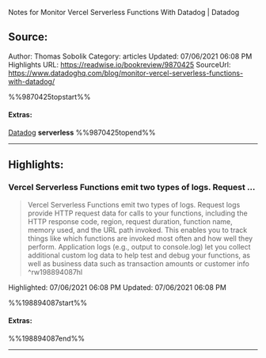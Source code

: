Notes for Monitor Vercel Serverless Functions With Datadog | Datadog

## Source:
Author: Thomas Sobolik
Category: articles
Updated: 07/06/2021 06:08 PM
Highlights URL: https://readwise.io/bookreview/9870425
SourceUrl: https://www.datadoghq.com/blog/monitor-vercel-serverless-functions-with-datadog/

%%9870425topstart%%
#### Extras:
[Datadog](LIP/Datadog.md) **serverless**
%%9870425topend%%


 
-----
 ## Highlights:

### Vercel Serverless Functions emit two types of logs. Request ...
>Vercel Serverless Functions emit two types of logs. Request logs provide HTTP request data for calls to your functions, including the HTTP response code, region, request duration, function name, memory used, and the URL path invoked. This enables you to track things like which functions are invoked most often and how well they perform. Application logs (e.g., output to console.log) let you collect additional custom log data to help test and debug your functions, as well as business data such as transaction amounts or customer info ^rw198894087hl


Highlighted: 07/06/2021 06:08 PM
Updated: 07/06/2021 06:08 PM

%%198894087start%%
#### Extras:

%%198894087end%%



------

